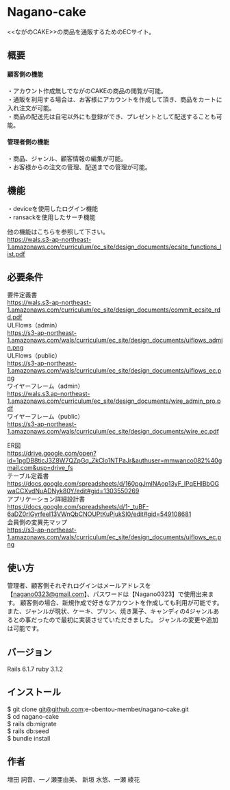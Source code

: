 # Nagano-cake
<<ながのCAKE>>の商品を通販するためのECサイト。

## 概要

#### 顧客側の機能
・アカウント作成無しでながのCAKEの商品の閲覧が可能。<br>
・通販を利用する場合は、お客様にアカウントを作成して頂き、商品をカートに入れ注文が可能。<br>
・商品の配送先は自宅以外にも登録ができ、プレゼントとして配送することも可能。<br>

#### 管理者側の機能
・商品、ジャンル、顧客情報の編集が可能。<br>
・お客様からの注文の管理、配送までの管理が可能。

## 機能
・deviceを使用したログイン機能<br>
・ransackを使用したサーチ機能<br>

他の機能はこちらを参照して下さい。<br>
https://wals.s3-ap-northeast-1.amazonaws.com/curriculum/ec_site/design_documents/ecsite_functions_list.pdf<br>

## 必要条件
要件定義書<br>
https://wals.s3-ap-northeast-1.amazonaws.com/curriculum/ec_site/design_documents/commit_ecsite_rdd.pdf<br>
ULFlows（admin）<br>https://s3-ap-northeast-1.amazonaws.com/wals/curriculum/ec_site/design_documents/uiflows_admin.png<br>
ULFlows（public）<br>https://s3-ap-northeast-1.amazonaws.com/wals/curriculum/ec_site/design_documents/uiflows_ec.png<br>
ワイヤーフレーム（admin）<br>https://wals.s3.ap-northeast-1.amazonaws.com/curriculum/ec_site/design_documents/wire_admin_pro.pdf<br>
ワイヤーフレーム（public）<br>https://s3-ap-northeast-1.amazonaws.com/wals/curriculum/ec_site/design_documents/wire_ec.pdf<br>

ER図<br>https://drive.google.com/open?id=1pgDB8ticJ3Z8W7QZpGq_ZkClo1NTPaJr&authuser=mmwanco082%40gmail.com&usp=drive_fs<br>
テーブル定義書<br>https://docs.google.com/spreadsheets/d/160pgJmINAop13yF_lPqEHlBbOGwaCCXvdNuADNyk80Y/edit#gid=1303550269<br>
アプリケーション詳細設計書<br>https://docs.google.com/spreadsheets/d/1-_tuBF-6aDZ0rlGyrfeeI13VWnQbCNOUPtKuPjukSI0/edit#gid=549108681<br>
会員側の変異先マップ <br>https://s3-ap-northeast-1.amazonaws.com/wals/curriculum/ec_site/design_documents/uiflows_ec.png       

## 使い方
管理者、顧客側それぞれログインはメールアドレスを【nagano0323@gmail.com】、パスワードは【Nagano0323】で使用出来ます。
顧客側の場合、新規作成で好きなアカウントを作成しても利用が可能です。<br>
また、ジャンルが現状、ケーキ、プリン、焼き菓子、キャンディの4ジャンルあるとの事だったので最初に実装させていただきました。
ジャンルの変更や追加は可能です。

## バージョン
Rails 6.1.7
ruby  3.1.2

## インストール
$ git clone git@github.com:e-obentou-member/nagano-cake.git<br>
$ cd nagano-cake<br>
$ rails db:migrate<br>
$ rails db:seed<br>
$ bundle install<br>

## 作者
増田 詞音、一ノ瀬亜由美、  新垣  水悠、一瀬 綾花





